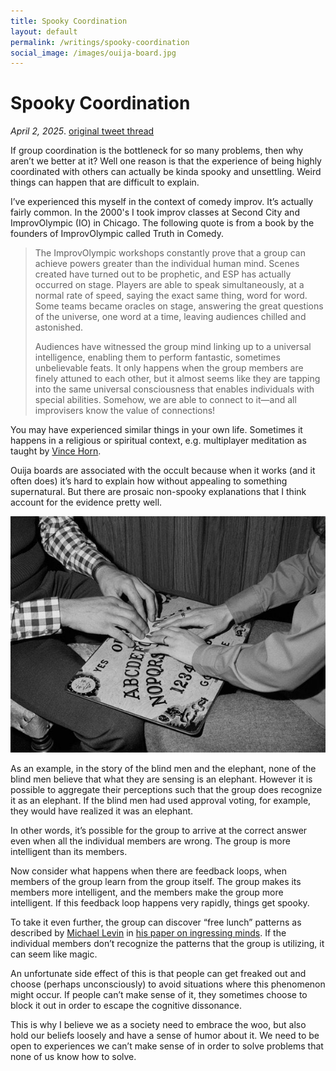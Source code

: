 ```yaml
---
title: Spooky Coordination
layout: default
permalink: /writings/spooky-coordination
social_image: /images/ouija-board.jpg
---
```


# Spooky Coordination

_April 2, 2025_. [original tweet thread](https://x.com/danallison/status/1907525274062979369)

If group coordination is the bottleneck for so many problems, then why aren’t we better at it? Well one reason is that the experience of being highly coordinated with others can actually be kinda spooky and unsettling. Weird things can happen that are difficult to explain.

I’ve experienced this myself in the context of comedy improv. It’s actually fairly common. In the 2000's I took improv classes at Second City and ImprovOlympic (IO) in Chicago. The following quote is from a book by the founders of ImprovOlympic called Truth in Comedy.

> The ImprovOlympic workshops constantly prove that a group can achieve powers greater than the individual human mind. Scenes created have turned out to be prophetic, and ESP has actually occurred on stage. Players are able to speak simultaneously, at a normal rate of speed, saying the exact same thing, word for word. Some teams became oracles on stage, answering the great questions of the universe, one word at a time, leaving audiences chilled and astonished.
>
> Audiences have witnessed the group mind linking up to a universal intelligence, enabling them to perform fantastic, sometimes unbelievable feats. It only happens when the group members are finely attuned to each other, but it almost seems like they are tapping into the same universal consciousness that enables individuals with special abilities. Somehow, we are able to connect to it—and all improvisers know the value of connections!

You may have experienced similar things in your own life. Sometimes it happens in a religious or spiritual context, e.g. multiplayer meditation as taught by [Vince Horn](https://x.com/VinceFHorn).

Ouija boards are associated with the occult because when it works (and it often does) it’s hard to explain how without appealing to something supernatural. But there are prosaic non-spooky explanations that I think account for the evidence pretty well.

<img src="/images/ouija-board.jpg">

As an example, in the story of the blind men and the elephant, none of the blind men believe that what they are sensing is an elephant. However it is possible to aggregate their perceptions such that the group does recognize it as an elephant. If the blind men had used approval voting, for example, they would have realized it was an elephant.

In other words, it’s possible for the group to arrive at the correct answer even when all the individual members are wrong. The group is more intelligent than its members.

Now consider what happens when there are feedback loops, when members of the group learn from the group itself. The group makes its members more intelligent, and the members make the group more intelligent. If this feedback loop happens very rapidly, things get spooky.

To take it even further, the group can discover “free lunch” patterns as described by [Michael Levin](https://x.com/drmichaellevin) in [his paper on ingressing minds](https://osf.io/preprints/psyarxiv/5g2xj_v3). If the individual members don’t recognize the patterns that the group is utilizing, it can seem like magic.

An unfortunate side effect of this is that people can get freaked out and choose (perhaps unconsciously) to avoid situations where this phenomenon might occur. If people can’t make sense of it, they sometimes choose to block it out in order to escape the cognitive dissonance.

This is why I believe we as a society need to embrace the woo, but also hold our beliefs loosely and have a sense of humor about it. We need to be open to experiences we can’t make sense of in order to solve problems that none of us know how to solve.
